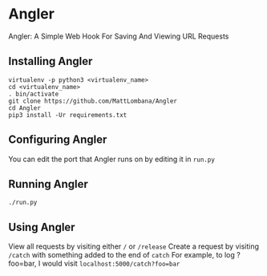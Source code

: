 
# Angler

Angler: A Simple Web Hook For Saving And Viewing URL Requests

## Installing Angler

```shell
virtualenv -p python3 <virtualenv_name>
cd <virtualenv_name>
. bin/activate
git clone https://github.com/MattLombana/Angler
cd Angler
pip3 install -Ur requirements.txt
```

## Configuring Angler

You can edit the port that Angler runs on by editing it in `run.py`

## Running Angler

```shell
./run.py
```

## Using Angler

View all requests by visiting either `/` or `/release`
Create a request by visiting `/catch` with something added to the end of `catch`
For example, to log ?foo=bar, I would visit `localhost:5000/catch?foo=bar`
